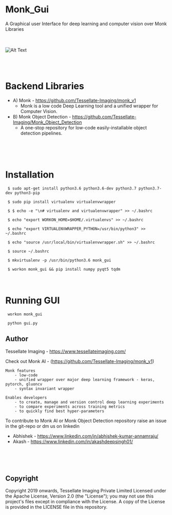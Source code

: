 # Monk_Gui
A Graphical user Interface for deep learning and computer vision over Monk Libraries
<br />
<br />
<br />

![Alt Text](complete.gif)

<br />
<br />

# Backend Libraries

- A) Monk - https://github.com/Tessellate-Imaging/monk_v1 
    - Monk is a low code Deep Learning tool and a unified wrapper for Computer Vision. 
- B) Monk Object Detection - https://github.com/Tessellate-Imaging/Monk_Object_Detection
    - A one-stop repository for low-code easily-installable object detection pipelines. 
<br />
<br />
<br />


# Installation

` $ sudo apt-get install python3.6 python3.6-dev python3.7 python3.7-dev python3-pip`

` $ sudo pip install virtualenv virtualenvwrapper`

` $ $ echo -e "\n# virtualenv and virtualenvwrapper" >> ~/.bashrc`

` $ echo "export WORKON_HOME=$HOME/.virtualenvs" >> ~/.bashrc`

` $ echo "export VIRTUALENVWRAPPER_PYTHON=/usr/bin/python3" >> ~/.bashrc`

` $ echo "source /usr/local/bin/virtualenvwrapper.sh" >> ~/.bashrc`

` $ source ~/.bashrc`

` $ mkvirtualenv -p /usr/bin/python3.6 monk_gui`

` $ workon monk_gui && pip install numpy pyqt5 tqdm`
<br />
<br />
<br />

# Running GUI

` workon monk_gui`

` python gui.py`


## Author
Tessellate Imaging - https://www.tessellateimaging.com/
   
Check out Monk AI - (https://github.com/Tessellate-Imaging/monk_v1)
    
    Monk features
        - low-code
        - unified wrapper over major deep learning framework - keras, pytorch, gluoncv
        - syntax invariant wrapper

    Enables developers
        - to create, manage and version control deep learning experiments
        - to compare experiments across training metrics
        - to quickly find best hyper-parameters

To contribute to Monk AI or Monk Object Detection repository raise an issue in the git-repo or dm us on linkedin 
   - Abhishek - https://www.linkedin.com/in/abhishek-kumar-annamraju/
   - Akash - https://www.linkedin.com/in/akashdeepsingh01/
<br />
<br />
<br />


## Copyright

Copyright 2019 onwards, Tessellate Imaging Private Limited Licensed under the Apache License, Version 2.0 (the "License"); you may not use this project's files except in compliance with the License. A copy of the License is provided in the LICENSE file in this repository.



